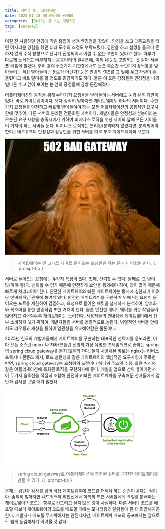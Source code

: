 ```yaml
---
title: 서버의 눈, Gateway
date: 2025-01-18 08:00:00 +0900
categories: [에세이, 글 쓰는 개발자]
tags: [Gateway]
---
```

며칠 전 사용하던 안경에 작은 흠집이 생겨 안경점을 찾았다. 안경을 쓰고 대중교통을 타면 어지러운 경험을 했던 터라 도수의 조정도 부탁드렸다. 검안을 하고 설명을 들으니 흔하지 않게 수직 방향으로 난시가 진행되어서 어쩔 수 없는 측면이 있다고 한다. 하루가 다르게 노쇠하고 비루해지는 몸뚱아리의 일부분에, 이제 내 눈도 포함되는 것 같아 서글픈 마음이 들었다. 우리 몸의 수천가지 기관중에서도 눈은 매순간 수만가지 정보들을 받아들이는 직접 받아들이는 통로가 아닌가? 눈은 안경의 렌즈를 그 앞에 두고 차량이 흔들렸다고 바로 멀미를 할 정도로 민감하기도 하다. 물론 이 모든 감정들은 안경점을 나와 별다른 수고 없이 보이는 눈 앞의 풍경들에 금방 둔감해졌다. 

어플리케이션의 동작을 위해 수만가지 요청들을 받아들이는 서버에도 눈과 같은 기관이 있다. 바로 게이트웨이이다. 보다 정확히 말하자면 게이트웨이도 하나의 서버이다. 수만가지 요청들을 안전하고 빠르게 받아들여야 하는 모든 어플리케이션의 공통적인 요구사항에 맞추어, 다른 서버와 분리된 전문화된 서버이다. 개발자들은 안정성과 성능이라는 모순된 요구 사항을 충족시키기 위하여 비지니스 로직을 위한 서버의 앞에 모든 서버들이 거쳐야 하는 서버들 둔다. 비지니스 로직과는 분리된(분리되지 않았다면, 분리되어야 한다.) 네트워크의 안정성과 성능만을 위한 서버를 따로 두고 게이트웨이라 부른다.  

![](/assets/img/shall-not-pass.webp)

> 게이트웨이는 말 그대로 서버로 들어오는 요청들을 막는 문지기 역할을 한다.
{: .prompt-tip }

서버로 들어오는 요청에는 두가지 특징이 있다. 첫째, 신뢰할 수 없다. 둘째로, 그 양이 많(아야 좋)다. 신뢰할 수 없기 때문에 안전하게 보안을 통과해야 하며, 양이 많기 때문에 빠르게 처리되어야 한다. 안전한 게이트웨이와 빠른 게이트웨이는 동시에 실현되기 어려운 반비례적인 관계에 놓여져 있다. 안전한 게이트웨이를 구현하기 위해서는 요청이 들어오는 포트를 제한하여 검열하고, 요청으로 들어온 패킷을 철저하게 분석하여, 암호화와 복호화를 통한 인증작업 또한 거쳐야 한다. 물론 안전한 게이트웨이를 위한 작업들이 넓어지고 깊어질수록 게이트웨이는 느려진다. 사용자들의 인내심을 게이트웨이에서 전부 소비하지 않기 위하여, 개발자들은 서버를 병렬적으로 늘린다. 병렬적인 서버들 앞에서도 라우팅과 캐싱을 통하여 일관성을 유지해야함은 물론이다. 

2025년 한국의 개발자들에게 게이트웨이를 구현하는 대표적인 선택지를 묻노라면, 아마 오픈 소스인 nginx 나 자바/코틀린 진영의 가장 유명한 프레임워크로 꼽히는 spring의 spring cloud gateway를 들지 않을까 한다. 둘다 사용해본 바로는 nginx는 리버스 프록시나 콘텐츠 캐시, 로드 밸런싱과 같은 게이트웨이의 핵심적인 요구사항에 주목한 반면, spring cloud gateway는 요청량의 조절이나 헤더와 주소의 수정, 토큰 처리와 같은 어플리케이션에 특화된 로직을 구현하기에 좋다. 개발을 업으로 삼아 살아가면서 이 두가지 솔루션을 적절히 조합해 안전하고 빠른 게이트웨이를 구축해둔 선배들에게 감탄과 감사를 보낼 때가 많았다.

![](/assets/img/spring-cloud-gateway.webp)

> spring cloud gateway로 어플리케이션에 특화된 필터를 구현한 게이트웨이를 만들 수 있다.
{: .prompt-tip }

문제는 감탄과 감사를 넘어 직접 게이트웨이에 코드를 더해야 하는 순간이 온다는 점이다. 솔직히 말하자면 네트워크의 최전선에서 하위의 모든 서버들에게 요청을 분배하는 게이트웨이의 코드는 함부로 건드리고 싶지 않은 것이 사실이다. 다른 서버의 코드를 배포할 때보다 게이트웨이의 코드를 배포할 때에는 모니터링과 알람들에 좀 더 민감해지곤 한다. 개발자가 배포를 무서워해서는 안된다지만, 게이트웨이 배포의 공포에서는 앞으로도 쉽게 둔감해지기 어려울 것 같다.